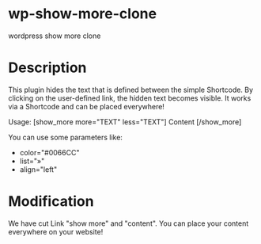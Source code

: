 # wp-show-more-clone
wordpress show more clone

# Description
This plugin hides the text that is defined between the simple Shortcode.
By clicking on the user-defined link, the hidden text becomes visible.
It works via a Shortcode and can be placed everywhere!

Usage: [show_more more="TEXT" less="TEXT"] Content [/show_more]

You can use some parameters like:
- color="#0066CC"
- list="»"
- align="left"

# Modification
We have cut Link "show more" and "content".
You can place your content everywhere on your website!